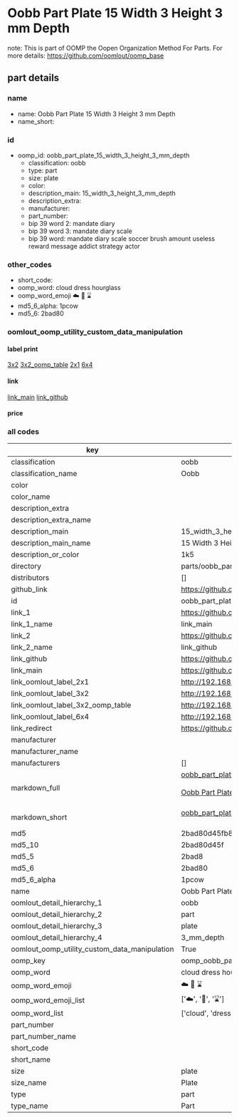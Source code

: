 # Oobb Part Plate 15 Width 3 Height 3 mm Depth  

note: This is part of OOMP the Oopen Organization Method For Parts. For more details: https://github.com/oomlout/oomp_base

##  part details
  







### name
* name: Oobb Part Plate 15 Width 3 Height 3 mm Depth
* name_short: 
### id
* oomp_id: oobb_part_plate_15_width_3_height_3_mm_depth
  * classification: oobb
  * type: part
  * size: plate
  * color: 
  * description_main: 15_width_3_height_3_mm_depth
  * description_extra: 
  * manufacturer: 
  * part_number: 
  * bip 39 word 2: mandate diary
  * bip 39 word 3: mandate diary scale
  * bip 39 word: mandate diary scale soccer brush amount useless reward message addict strategy actor

### other_codes
* short_code: 
* oomp_word: cloud dress hourglass
* oomp_word_emoji :cloud: :dress: :hourglass:
* md5_6_alpha: 1pcow
* md5_6: 2bad80






### oomlout_oomp_utility_custom_data_manipulation
#### label print
[3x2](http://192.168.1.245:1112/?label=oomp%201pcow)
[3x2_oomp_table](http://192.168.1.108:1112/?label=oomp%201pcow)
[2x1](http://192.168.1.242:1112/?label=oomp%201pcow)
[6x4](http://192.168.1.55:1112/?label=oomp%201pcow)    

#### link

[link_main](https://github.com/oomlout/oomlout_oomp_version_1_messy/tree/main/parts/oobb_part_plate_15_width_3_height_3_mm_depth) [link_github](https://github.com/oomlout/oomlout_oomp_version_1_messy/tree/main/parts/oobb_part_plate_15_width_3_height_3_mm_depth)                             

#### price







### all codes 
| key | value |  
| --- | --- |  
| classification | oobb |  
| classification_name | Oobb |  
| color |  |  
| color_name |  |  
| description_extra |  |  
| description_extra_name |  |  
| description_main | 15_width_3_height_3_mm_depth |  
| description_main_name | 15 Width 3 Height 3 mm Depth |  
| description_or_color | 1k5 |  
| directory | parts/oobb_part_plate_15_width_3_height_3_mm_depth |  
| distributors | [] |  
| github_link | https://github.com/oomlout/oomlout_oomp_part_src/tree/main/parts/oobb_part_plate_15_width_3_height_3_mm_depth |  
| id | oobb_part_plate_15_width_3_height_3_mm_depth |  
| link_1 | https://github.com/oomlout/oomlout_oomp_version_1_messy/tree/main/parts/oobb_part_plate_15_width_3_height_3_mm_depth |  
| link_1_name | link_main |  
| link_2 | https://github.com/oomlout/oomlout_oomp_version_1_messy/tree/main/parts/oobb_part_plate_15_width_3_height_3_mm_depth |  
| link_2_name | link_github |  
| link_github | https://github.com/oomlout/oomlout_oomp_version_1_messy/tree/main/parts/oobb_part_plate_15_width_3_height_3_mm_depth |  
| link_main | https://github.com/oomlout/oomlout_oomp_version_1_messy/tree/main/parts/oobb_part_plate_15_width_3_height_3_mm_depth |  
| link_oomlout_label_2x1 | http://192.168.1.242:1112/?label=oomp%201pcow |  
| link_oomlout_label_3x2 | http://192.168.1.245:1112/?label=oomp%201pcow |  
| link_oomlout_label_3x2_oomp_table | http://192.168.1.108:1112/?label=oomp%201pcow |  
| link_oomlout_label_6x4 | http://192.168.1.55:1112/?label=oomp%201pcow |  
| link_redirect | https://github.com/oomlout/oomlout_oomp_version_1_messy/tree/main/parts/oobb_part_plate_15_width_3_height_3_mm_depth |  
| manufacturer |  |  
| manufacturer_name |  |  
| manufacturers | [] |  
| markdown_full | [oobb_part_plate_15_width_3_height_3_mm_depth](none)<br>[](none)<br>[Oobb Part Plate 15 Width 3 Height 3 Mm Depth](none)<br><br> |  
| markdown_short | [oobb_part_plate_15_width_3_height_3_mm_depth](none)<br><br> |  
| md5 | 2bad80d45fb8be00200e9cdd800f5438 |  
| md5_10 | 2bad80d45f |  
| md5_5 | 2bad8 |  
| md5_6 | 2bad80 |  
| md5_6_alpha | 1pcow |  
| name | Oobb Part Plate 15 Width 3 Height 3 mm Depth |  
| oomlout_detail_hierarchy_1 | oobb |  
| oomlout_detail_hierarchy_2 | part |  
| oomlout_detail_hierarchy_3 | plate |  
| oomlout_detail_hierarchy_4 | 3_mm_depth |  
| oomlout_oomp_utility_custom_data_manipulation | True |  
| oomp_key | oomp_oobb_part_plate_15_width_3_height_3_mm_depth |  
| oomp_word | cloud dress hourglass |  
| oomp_word_emoji | :cloud: :dress: :hourglass: |  
| oomp_word_emoji_list | [':cloud:', ':dress:', ':hourglass:'] |  
| oomp_word_list | ['cloud', 'dress', 'hourglass'] |  
| part_number |  |  
| part_number_name |  |  
| short_code |  |  
| short_name |  |  
| size | plate |  
| size_name | Plate |  
| type | part |  
| type_name | Part |  
